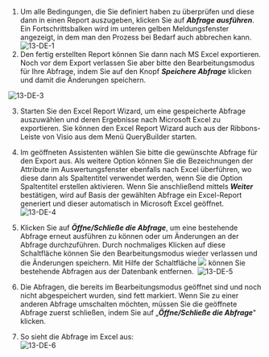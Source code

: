 

1.  Um alle Bedingungen, die Sie definiert haben zu überprüfen und diese
    dann in einen Report auszugeben, klicken Sie auf ***Abfrage
    ausführen***. Ein Fortschrittsbalken wird im unteren gelben
    Meldungsfenster angezeigt, in dem man den Prozess bei Bedarf auch
    abbrechen kann.
    ![13-DE-1](//images.ctfassets.net/6mz8d8cle1nl/4bR6PWyVKgkYS68qecaoqI/28446010dfe0d5363922fd576ac55084/13-DE-1.png)
2.  Den fertig erstellten Report können Sie dann nach MS Excel
    exportieren. Noch vor dem Export verlassen Sie aber bitte den
    Bearbeitungsmodus für Ihre Abfrage, indem Sie auf den Knopf
    ***Speichere Abfrage*** klicken und damit die Änderungen speichern.
    
  ![13-DE-3](//images.ctfassets.net/6mz8d8cle1nl/6BXxfyKm40YC4gWsUS2I0Q/66bec43aa0e4479a1a275b43dd6910fe/13-DE-3.png)

    
3.  Starten Sie den Excel Report Wizard, um eine gespeicherte Abfrage
    auszuwählen und deren Ergebnisse nach Microsoft Excel zu
    exportieren. Sie können den Excel Report Wizard auch aus der
    Ribbons-Leiste von Visio aus dem Menü QueryBuilder starten.
4.  Im geöffneten Assistenten wählen Sie bitte die gewünschte Abfrage
    für den Export aus. Als weitere Option können Sie die Bezeichnungen
    der Attribute im Auswertungsfenster ebenfalls nach Excel überführen,
    wo diese dann als Spaltentitel verwendet werden, wenn Sie die Option
    Spaltentitel erstellen aktivieren. Wenn Sie anschließend mittels
    ***Weiter*** bestätigen, wird auf Basis der gewählten Abfrage ein
    Excel-Report generiert und dieser automatisch in Microsoft Excel
    geöffnet. 
    ![13-DE-4](//images.ctfassets.net/6mz8d8cle1nl/3BYarceeVi8aicUeiomAMC/33b6c1713a9a23adc323b18b4b48f6e9/13-DE-4.png)
    
5.  Klicken Sie auf ***Öffne/Schließe die Abfrage***, um eine bestehende
    Abfrage erneut ausführen zu können oder um Änderungen an der Abfrage
    durchzuführen. Durch nochmaliges Klicken auf diese Schaltfläche
    können Sie den Bearbeitungsmodus wieder verlassen und die Änderungen
    speichern. Mit Hilfe der Schaltfläche
    ![](//images.ctfassets.net/utx1h0gfm1om/6t03DKJHGMQq0oiiiisO6k/ce85ddede0ef7c3e8ece4d068cc33e9f/1018614.png) können Sie bestehende Abfragen
    aus der Datenbank entfernen. 
    ![13-DE-5](//images.ctfassets.net/6mz8d8cle1nl/3aJ2HO14BisagEuGKuC4yO/9d4729bad828daea1d109698fdc818bd/13-DE-5.png)
6.  Die Abfragen, die bereits im Bearbeitungsmodus geöffnet sind und
    noch nicht abgespeichert wurden, sind fett markiert. Wenn Sie zu
    einer anderen Abfrage umschalten möchten, müssen Sie die geöffnete
    Abfrage zuerst schließen, indem Sie auf „***Öffne/Schließe die
    Abfrage***" klicken.
7.  So sieht die Abfrage im Excel aus:  
    ![13-DE-6](//images.ctfassets.net/6mz8d8cle1nl/rpDxRrUQrm8oe2sYYQw2g/a523a7700db8f2a6e0521d68813bdd6a/13-DE-6.png)




